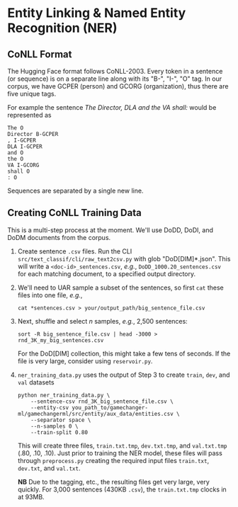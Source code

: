 # Entity Linking & Named Entity Recognition (NER)

## CoNLL Format
The Hugging Face format follows CoNLL-2003. Every token in a sentence (or sequence) is on a separate
line along with its "B-", "I-", "O" tag. In our corpus, we have GCPER (person) and GCORG (organization),
thus there are five unique tags.

For example the sentence _The Director, DLA and the VA shall:_ would be represented as
```
The O
Director B-GCPER
, I-GCPER
DLA I-GCPER
and O
the O
VA I-GCORG
shall O
: O
```
Sequences are separated by a single new line.

## Creating CoNLL Training Data
This is a multi-step process at the moment. We'll use DoDD, DoDI, and DoDM documents from the corpus.

1. Create sentence `.csv` files. Run the CLI `src/text_classif/cli/raw_text2csv.py` with glob "DoD[DIM]*.json".
This will write a `<doc-id>_sentences.csv`, _e.g._, `DoDD_1000.20_sentences.csv` for each
matching document, to a specified output directory.

2. We'll need to UAR sample a subset of the sentences, so first `cat` these files into one file, 
_e.g._, 
    ```
    cat *sentences.csv > your/output_path/big_sentence_file.csv
    ```
   
3. Next, shuffle and select *n* samples, _e.g._, 2,500 sentences:
    ```
    sort -R big_sentence_file.csv | head -3000 > rnd_3K_my_big_sentences.csv
    ```
   For the DoD[DIM] collection, this might take a few tens of seconds. If the file is very large,
   consider using `reservoir.py`.
   
4. `ner_training_data.py` uses the output of Step 3 to create `train`, `dev`, and `val` datasets
    ```
    python ner_training_data.py \
        --sentence-csv rnd_3K_big_sentence_file.csv \
        --entity-csv you_path_to/gamechanger-ml/gamechangerml/src/entity/aux_data/entities.csv \
        --separator space \
        --n-samples 0 \
        --train-split 0.80
    ```
   This will create three files, `train.txt.tmp`, `dev.txt.tmp`, and `val.txt.tmp` (.80, .10, .10). 
   Just prior to training the NER model, these files will pass through `preprocess.py` creating the required
   input files `train.txt`, `dev.txt`, and `val.txt`.
   
   **NB** Due to the tagging, etc., the resulting files get very large, very quickly. For 3,000 sentences (430KB `.csv`),
   the `train.txt.tmp` clocks in at 93MB.
   
 